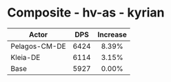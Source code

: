 # Composite - hv-as - kyrian
| Actor | DPS | Increase |
|---|:---:|:---:|
|Pelagos-CM-DE|6424|8.39%|
|Kleia-DE|6114|3.15%|
|Base|5927|0.00%|
